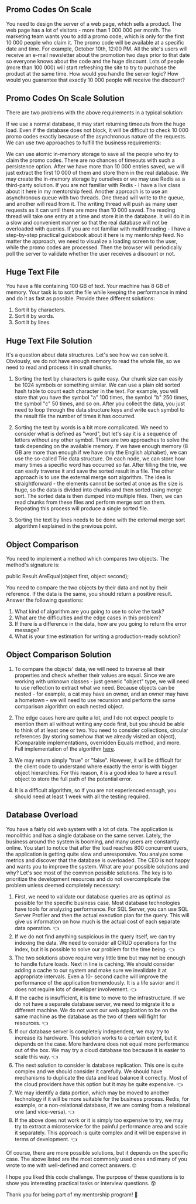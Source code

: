 ## Promo Codes On Scale

You need to design the server of a web page, which sells a product. The web page has a lot of visitors - more than 1 000 000 per month. The marketing team wants you to add a promo code, which is only for the first 10 000 people who claim it. The promo code will be available at a specific date and time. For example, October 10th, 12:00 PM. All the site's users will receive an e-mail newsletter about the promotion two days prior to that date so everyone knows about the code and the huge discount. Lots of people (more than 100 000) will start refreshing the site to try to purchase the product at the same time. How would you handle the server logic? How would you guarantee that exactly 10 000 people will receive the discount?

## Promo Codes On Scale Solution

There are two problems with the above requirements in a typical solution:

If we use a normal database, it may start returning timeouts from the huge load. Even if the database does not block, it will be difficult to check 10 000 promo codes exactly because of the asynchronous nature of the requests. We can use two approaches to fulfill the business requirements:

We can use atomic in-memory storage to save all the people who try to claim the promo codes. There are no chances of timeouts with such a persistence option. After we have more than 10 000 entries saved, we will just extract the first 10 000 of them and store them in the real database. We may create the in-memory storage by ourselves or we may use Redis as a third-party solution. If you are not familiar with Redis - I have a live class about it here in my mentorship feed. Another approach is to use an asynchronous queue with two threads. One thread will write to the queue, and another will read from it. The writing thread will push as many user requests as it can until there are more than 10 000 saved. The reading thread will take one entry at a time and store it in the database. It will do it in a slow and convenient manner so that the real database will not be overloaded with queries. If you are not familiar with multithreading - I have a step-by-step practical guidebook about it here is my mentorship feed. No matter the approach, we need to visualize a loading screen to the user, while the promo codes are processed. Then the browser will periodically poll the server to validate whether the user receives a discount or not.

## Huge Text File

You have a file containing 100 GB of text. Your machine has 8 GB of memory. Your task is to sort the file while keeping the performance in mind and do it as fast as possible. Provide three different solutions:

1. Sort it by characters.
2. Sort it by words.
3. Sort it by lines.

## Huge Text File Solution

It's a question about data structures. Let's see how we can solve it. Obviously, we do not have enough memory to read the whole file, so we need to read and process it in small chunks. 

1. Sorting the text by characters is quite easy. Our chunk size can easily be 1024 symbols or something similar. We can use a plain old sorted hash table to count each character in the text. For example, you will store that you have the symbol "a" 100 times, the symbol "b" 250 times, the symbol "c" 50 times, and so on. After you collect the data, you just need to loop through the data structure keys and write each symbol to the result file the number of times it has occurred.

2. Sorting the text by words is a bit more complicated. We need to consider what is defined as "word", but let's say it is a sequence of letters without any other symbol. There are two approaches to solve the task depending on the available memory. If we have enough memory (8 GB are more than enough if we have only the English alphabet), we can use the so-called Trie data structure. On each node, we can store how many times a specific word has occurred so far. After filling the trie, we can easily traverse it and save the sorted result in a file. The other approach is to use the external merge sort algorithm. The idea is straightforward - the elements cannot be sorted at once as the size is huge, so the data is divided into chunks and then sorted using merge sort. The sorted data is then dumped into multiple files. Then, we can read chunks from these files and perform merge sort on them. Repeating this process will produce a single sorted file.

3. Sorting the text by lines needs to be done with the external merge sort algorithm I explained in the previous point.

## Object Comparison

You need to implement a method which compares two objects. The method's signature is:

public Result AreEqual(object first, object second);

You need to compare the two objects by their data and not by their reference. If the data is the same, you should return a positive result.
Answer the following questions:
1. What kind of algorithm are you going to use to solve the task? 
2. What are the difficulties and the edge cases in this problem? 
3. If there is a difference in the data, how are you going to return the error message? 
4. What is your time estimation for writing a production-ready solution? 

## Object Comparison Solution

1. To compare the objects' data, we will need to traverse all their properties and check whether their values are equal. Since we are working with unknown classes - just generic "object" type, we will need to use reflection to extract what we need. Because objects can be nested - for example, a cat may have an owner, and an owner may have a hometown - we will need to use recursion and perform the same comparison algorithm on each nested object.

2. The edge cases here are quite a lot, and I do not expect people to mention them all without writing any code first, but you should be able to think of at least one or two. You need to consider collections, circular references (by storing somehow that we already visited an object), IComparable implementations, overridden Equals method, and more. Full implementation of the algorithm [here](https://github.com/pirocorp/CSharp-Playground/tree/main/03.%20Deep%20Equality%20Algorithm).

3. We may return simply "true" or "false". However, it will be difficult for the client code to understand where exactly the error is with bigger object hierarchies. For this reason, it is a good idea to have a result object to store the full path of the potential error. 

4. It is a difficult algorithm, so if you are not experienced enough, you should need at least 1 week with all the testing required.

## Database Overload

You have a fairly old web system with a lot of data. The application is monolithic and has a single database on the same server. Lately, the business around the system is booming, and many users are constantly online. You start to notice that after the load reaches 800 concurrent users, the application is getting quite slow and unresponsive. You analyze some metrics and discover that the database is overloaded. The CEO is not happy and wants you to improve the system. What are your possible solutions and why?
Let's see most of the common possible solutions. The key is to prioritize the development resources and do not overcomplicate the problem unless deemed completely necessary:

1. First, we need to validate our database queries are as optimal as possible for the specific business case. Most database technologies have tools for analyzing performance. For SQL Server, you can use SQL Server Profiler and then the actual execution plan for the query. This will give us information on how much is the actual cost of each separate data operation. 👈
2. If we do not find anything suspicious in the query itself, we can try indexing the data. We need to consider all CRUD operations for the index, but it is possible to solve our problem for the time being. 👈
3. The two solutions above require very little time but may not be enough to handle future loads. Next in line is caching. We should consider adding a cache to our system and make sure we invalidate it at appropriate intervals. Even a 10- second cache will improve the performance of the application tremendously. It is a life savior and it does not require lots of developer involvement. 👈
4. If the cache is insufficient, it is time to move to the infrastructure. If we do not have a separate database server, we need to migrate it to a different machine. We do not want our web application to be on the same machine as the database as the two of them will fight for resources. 👈
5. If our database server is completely independent, we may try to increase its hardware. This solution works to a certain extent, but it depends on the case. More hardware does not equal more performance out of the box. We may try a cloud database too because it is easier to scale this way. 👈
6. The next solution to consider is database replication. This one is quite complex and we should consider it carefully. We should have mechanisms to duplicate the data and load balance it correctly. Most of the cloud providers have this option but it may be quite expensive. 👈
7. We may identify a data portion, which may be moved to another technology if it will be more suitable for the business process. Redis, for example, or a non-relational database, if we are coming from a relational one (and vice-versa). 👈 
8. If the above does not work or it is simply too expensive to try, we may try to extract a microservice for the painful performance area and scale it separately. This approach is quite complex and it will be expensive in terms of development.  👈

Of course, there are more possible solutions, but it depends on the specific case. The above listed are the most commonly used ones and many of you wrote to me with well-defined and correct answers. 🤓

I hope you liked this code challenge. The purpose of these questions is to show you interesting practical tasks or interview questions. 😵

Thank you for being part of my mentorship program! 🙏




